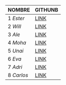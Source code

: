 | **NOMBRE**                |      **GITHUNB**                         |
|---------------------------|------------------------------------------|
|1 _Ester_|[LINK](github.com/TerlaProfe)|
|2 _Will_|[LINK](github.com/witerber2009)|
|3 _Ale_|[LINK](github.com/alejandro864)|
|4 _Moha_|[LINK](github.com/melg342)|
|5 _Unai_|[LINK](github.com/unaiecija)|
|6 _Eva_|[LINK](github.com/eronmer)|
|7 _Adri_|[LINK](github.com/avergod1905)|
|8 _Carlos_|[LINK](github.com/kaalaandoos)|
